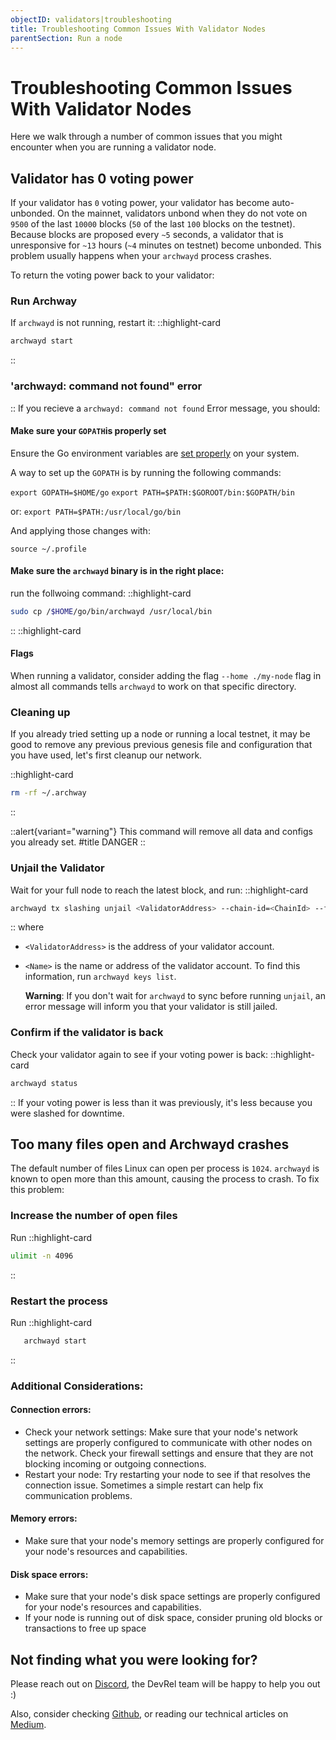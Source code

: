 ```yaml
---
objectID: validators|troubleshooting
title: Troubleshooting Common Issues With Validator Nodes
parentSection: Run a node
---
```


# Troubleshooting Common Issues With Validator Nodes

Here we walk through a number of common issues that you might encounter when you are running a validator node.

## Validator has 0 voting power

If your validator has `0` voting power, your validator has become auto-unbonded. On the mainnet, validators unbond when they do not vote on `9500` of the last `10000` blocks (`50` of the last `100` blocks on the testnet). Because blocks are proposed every `~5` seconds, a validator that is unresponsive for `~13` hours (`~4` minutes on testnet) become unbonded. This problem usually happens when your `archwayd` process crashes.

To return the voting power back to your validator:

### Run Archway

If `archwayd` is not running, restart it:
::highlight-card

```bash
archwayd start
```

::

### 'archwayd: command not found" error
::
If you recieve a `archwayd: command not found` Error message, you should:

#### Make sure your `GOPATH`is properly set
Ensure the Go environment variables are [set properly](https://golang.org/doc/gopath_code#GOPATH) on your system.

A way to set up the `GOPATH` is by running the following commands:

`export GOPATH=$HOME/go`
`export PATH=$PATH:$GOROOT/bin:$GOPATH/bin`

or:
`export PATH=$PATH:/usr/local/go/bin`

And applying those changes with:

`source ~/.profile`




#### Make sure the `archwayd` binary is in the right place:


 run the follwoing command:
::highlight-card

```bash
sudo cp /$HOME/go/bin/archwayd /usr/local/bin
```

::
::highlight-card

#### Flags
When running a validator, consider adding the flag `--home ./my-node` flag in almost all commands tells `archwayd` to work on that specific directory.

### Cleaning up

If you already tried setting up a node or running a local testnet, it may be good to remove any previous previous genesis file and configuration that you have used, let's first cleanup our network.

::highlight-card

```bash
rm -rf ~/.archway
```

::

::alert{variant="warning"}
This command will remove all data and configs you already set.
#title
DANGER
::

### Unjail the Validator

Wait for your full node to reach the latest block, and run:
::highlight-card

```bash
archwayd tx slashing unjail <ValidatorAddress> --chain-id=<ChainId> --from=<Name>
```

::
where

- `<ValidatorAddress>` is the address of your validator account.
- `<Name>` is the name or address of the validator account. To find this information, run `archwayd keys list`.

  **Warning**:
  If you don't wait for `archwayd` to sync before running `unjail`, an error message will inform you that your validator is still jailed.

### Confirm if the validator is back

Check your validator again to see if your voting power is back:
::highlight-card

```bash
archwayd status
```

::
If your voting power is less than it was previously, it's less because you were slashed for downtime.

## Too many files open and Archwayd crashes

The default number of files Linux can open per process is `1024`. `archwayd` is known to open more than this amount, causing the process to crash. To fix this problem:

### Increase the number of open files

Run
::highlight-card

```bash
ulimit -n 4096
```



::


### Restart the process

Run
::highlight-card

```bash
   archwayd start
```

::

### Additional Considerations:

#### Connection errors:
- Check your network settings: Make sure that your node's network settings are properly configured to communicate with other nodes on the network. Check your firewall settings and ensure that they are not blocking incoming or outgoing connections.
- Restart your node: Try restarting your node to see if that resolves the connection issue. Sometimes a simple restart can help fix communication problems.

#### Memory errors:
- Make sure that your node's memory settings are properly configured for your node's resources and capabilities. 

#### Disk space errors:
- Make sure that your node's disk space settings are properly configured for your node's resources and capabilities.
- If your node is running out of disk space, consider pruning old blocks or transactions to free up space

## Not finding what you were looking for?

Please reach out on [Discord](https://discord.gg/-5FVvx3WGfa), the DevRel team will be happy to help you out :)

Also, consider checking [Github](https://github.com/archway-network), or reading our technical articles on [Medium](https://medium.com/archwayhq).